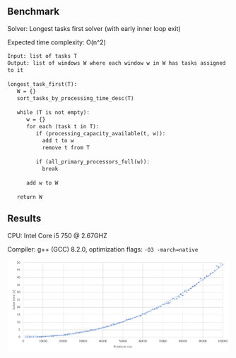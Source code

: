 ## Benchmark

Solver: Longest tasks first solver (with early inner loop exit)

Expected time complexity: O(n^2)

```
Input: list of tasks T
Output: list of windows W where each window w in W has tasks assigned to it

longest_task_first(T):
   W = {} 
   sort_tasks_by_processing_time_desc(T)

   while (T is not empty):
      w = {} 
      for each (task t in T):
         if (processing_capacity_available(t, w)):
           add t to w
           remove t from T

         if (all_primary_processors_full(w)):
           break

      add w to W

   return W
```

## Results

CPU: Intel Core i5 750 @ 2.67GHZ

Compiler: g++ (GCC) 8.2.0, optimization flags: `-O3 -march=native`

![result](result.PNG "Result")
